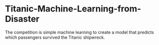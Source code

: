 # Titanic-Machine-Learning-from-Disaster
The competition is simple machine learning to create a model that predicts which passengers survived the Titanic shipwreck.
